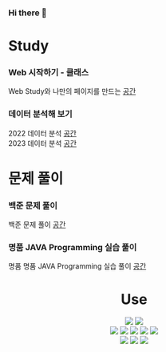 ### Hi there 👋
# Study
### Web 시작하기 - 클래스
Web Study와 나만의 페이지를 만드는  [공간](https://github.com/P-C-Space/html)

<!--
### 인공지능 클래스
2022 60일 과정 AI 강의 실습 내용과 Kaggle대회 프로젝트 [공간](https://github.com/P-C-Space/AI_Study)
-->

### 데이터 분석해 보기
2022 데이터 분석 [공간](https://github.com/P-C-Space/MyDataAnalysis)
<br>2023 데이터 분석 [공간](https://github.com/P-C-Space/MyDataAnalysis02)

# 문제 풀이
### 백준 문제 풀이
백준 문제 풀이 [공간](https://github.com/P-C-Space/Baekjoon)

### 명품 JAVA Programming 실습 풀이
명품 명품 JAVA Programming 실습 풀이 [공간](https://github.com/P-C-Space/Practicing-the-textbook)

<h1 align="center">Use</h1>
<p align = "center">
  <img src="https://img.shields.io/badge/HTML5-E34F26?style=flat-square&logo=HTML5&logoColor=white"/>
<img src="https://img.shields.io/badge/CSS3-1572B6?style=flat-square&logo=CSS3B&logoColor=white"/> <br>
<img src="https://img.shields.io/badge/C++-00599C?style=flat-square&logo=C%2B%2B&logoColor=white"/></a>
<img src="https://img.shields.io/badge/C-A8B9CC?style=flat-square&logo=C&logoColor=white"/>
<img src="https://img.shields.io/badge/C-Sharp-239120?style=flat-square&logo=C-Sharp&logoColor=white"/>
<img src="https://img.shields.io/badge/JAVA-007396?style=flat-square&logo=JAVA&logoColor=white"/>
<img src="https://img.shields.io/badge/Python-00599C?style=flat-square&logo=Python&logoColor=white"/> <br>
<img src="https://img.shields.io/badge/Visual-Studio-5C2D91?style=flat-square&logo=Visual-Studio&logoColor=white"/>
<img src="https://img.shields.io/badge/Windows-0078D6?style=flat-square&logo=Windows&logoColor=white"/> 
<img src="https://img.shields.io/badge/Eclipse-IDE-2C2255?style=flat-square&logo=Eclipse-IDE&logoColor=white"/> 
</p>
